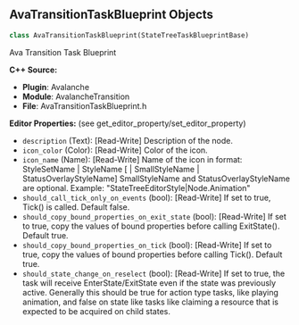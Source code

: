 ## AvaTransitionTaskBlueprint Objects

```python
class AvaTransitionTaskBlueprint(StateTreeTaskBlueprintBase)
```

Ava Transition Task Blueprint

**C++ Source:**

- **Plugin**: Avalanche
- **Module**: AvalancheTransition
- **File**: AvaTransitionTaskBlueprint.h

**Editor Properties:** (see get_editor_property/set_editor_property)

- ``description`` (Text):  [Read-Write] Description of the node.
- ``icon_color`` (Color):  [Read-Write] Color of the icon.
- ``icon_name`` (Name):  [Read-Write] Name of the icon in format:
               StyleSetName | StyleName [ | SmallStyleName | StatusOverlayStyleName]
               SmallStyleName and StatusOverlayStyleName are optional.
               Example: "StateTreeEditorStyle|Node.Animation"
- ``should_call_tick_only_on_events`` (bool):  [Read-Write] If set to true, Tick() is called. Default false.
- ``should_copy_bound_properties_on_exit_state`` (bool):  [Read-Write] If set to true, copy the values of bound properties before calling ExitState(). Default true.
- ``should_copy_bound_properties_on_tick`` (bool):  [Read-Write] If set to true, copy the values of bound properties before calling Tick(). Default true.
- ``should_state_change_on_reselect`` (bool):  [Read-Write] If set to true, the task will receive EnterState/ExitState even if the state was previously active.
  Generally this should be true for action type tasks, like playing animation,
  and false on state like tasks like claiming a resource that is expected to be acquired on child states.

<a id="unreal.AvaTransitionTree"></a>